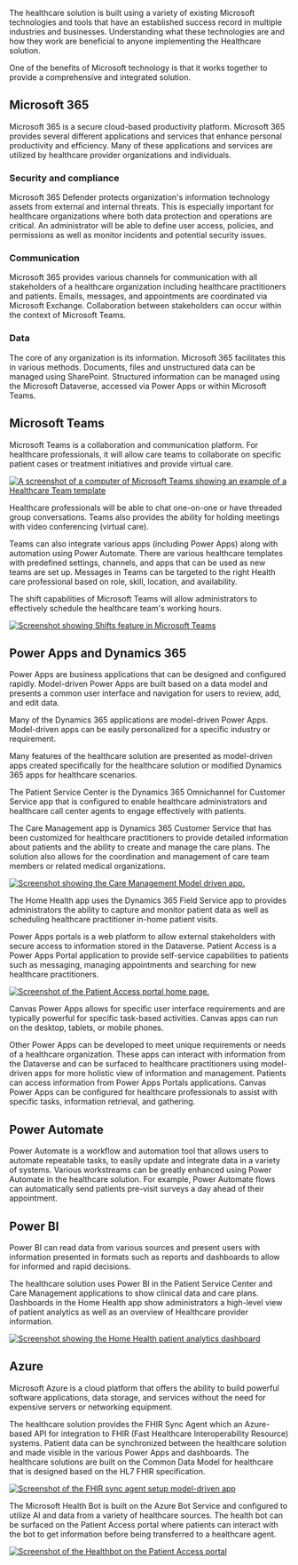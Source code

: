 The healthcare solution is built using a variety of existing Microsoft technologies and tools that have an established success record in multiple industries and businesses. Understanding what these technologies are and how they work are beneficial to anyone implementing the Healthcare solution.

One of the benefits of Microsoft technology is that it works together to provide a comprehensive and integrated solution.

## Microsoft 365

Microsoft 365 is a secure cloud-based productivity platform. Microsoft 365 provides several different applications and services that enhance personal productivity and efficiency. Many of these applications and services are utilized by healthcare provider organizations and individuals.

### Security and compliance

Microsoft 365 Defender protects organization's information technology assets from external and internal threats. This is especially important for healthcare organizations where both data protection and operations are critical. An administrator will be able to define user access, policies, and permissions as well as monitor incidents and potential security issues.

### Communication

Microsoft 365 provides various channels for communication with all stakeholders of a healthcare organization including healthcare practitioners and patients. Emails, messages, and appointments are coordinated via Microsoft Exchange. Collaboration between stakeholders can occur within the context of Microsoft Teams.

### Data

The core of any organization is its information. Microsoft 365 facilitates this in various methods. Documents, files and unstructured data can be managed using SharePoint. Structured information can be managed using the Microsoft Dataverse, accessed via Power Apps or within Microsoft Teams.

## Microsoft Teams

Microsoft Teams is a collaboration and communication platform. For healthcare professionals, it will allow care teams to collaborate on specific patient cases or treatment initiatives and provide virtual care.

 [![A screenshot of a computer of Microsoft Teams showing an example of a Healthcare Team template](../media/2-1-teams.png)](../media/2-1-teams.png#lightbox)

Healthcare professionals will be able to chat one-on-one or have threaded group conversations. Teams also provides the ability for holding meetings with video conferencing (virtual care).

Teams can also integrate various apps (including Power Apps) along with automation using Power Automate. There are various healthcare templates with predefined settings, channels, and apps that can be used as new teams are set up. Messages in Teams can be targeted to the right Health care professional based on role, skill, location, and availability.

The shift capabilities of Microsoft Teams will allow administrators to effectively schedule the healthcare team's working hours.

[![Screenshot showing Shifts feature in Microsoft Teams](../media/2-2-teams.png)](../media/2-2-teams.png#lightbox)

## Power Apps and Dynamics 365

Power Apps are business applications that can be designed and configured rapidly. Model-driven Power Apps are built based on a data model and presents a common user interface and navigation for users to review, add, and edit data.

Many of the Dynamics 365 applications are model-driven Power Apps. Model-driven apps can be easily personalized for a specific industry or requirement.

Many features of the healthcare solution are presented as model-driven apps created specifically for the healthcare solution or modified Dynamics 365 apps for healthcare scenarios.

The Patient Service Center is the Dynamics 365 Omnichannel for Customer Service app that is configured to enable healthcare administrators and healthcare call center agents to engage effectively with patients.

The Care Management app is Dynamics 365 Customer Service that has been customized for healthcare practitioners to provide detailed information about patients and the ability to create and manage the care plans. The solution also allows for the coordination and management of care team members or related medical organizations.

[![Screenshot showing the Care Management Model driven app.](../media/2-3-dynamics.png)](../media/2-3-dynamics.png#lightbox)

The Home Health app uses the Dynamics 365 Field Service app to provides administrators the ability to capture and monitor patient data as well as scheduling healthcare practitioner in-home patient visits.

Power Apps portals is a web platform to allow external stakeholders with secure access to information stored in the Dataverse. Patient Access is a Power Apps Portal application to provide self-service capabilities to patients such as messaging, managing appointments and searching for new healthcare practitioners.

[![Screenshot of the Patient Access portal home page.](../media/2-4-home-health.png)](../media/2-4-home-health.png#lightbox)

Canvas Power Apps allows for specific user interface requirements and are typically powerful for specific task-based activities. Canvas apps can run on the desktop, tablets, or mobile phones.

Other Power Apps can be developed to meet unique requirements or needs of a healthcare organization. These apps can interact with information from the Dataverse and can be surfaced to healthcare practitioners using model-driven apps for more holistic view of information and management. Patients can access information from Power Apps Portals applications. Canvas Power Apps can be configured for healthcare professionals to assist with specific tasks, information retrieval, and gathering.

## Power Automate

Power Automate is a workflow and automation tool that allows users to automate repeatable tasks, to easily update and integrate data in a variety of systems. Various workstreams can be greatly enhanced using Power Automate in the healthcare solution. For example, Power Automate flows can automatically send patients pre-visit surveys a day ahead of their appointment.

## Power BI

Power BI can read data from various sources and present users with information presented in formats such as reports and dashboards to allow for informed and rapid decisions.

The healthcare solution uses Power BI in the Patient Service Center and Care Management applications to show clinical data and care plans. Dashboards in the Home Health app show administrators a high-level view of patient analytics as well as an overview of Healthcare provider information.

[![Screenshot showing the Home Health patient analytics dashboard](../media/2-5-power-bi.png)](../media/2-5-power-bi.png#lightbox)

## Azure

Microsoft Azure is a cloud platform that offers the ability to build powerful software applications, data storage, and services without the need for expensive servers or networking equipment.

The healthcare solution provides the FHIR Sync Agent which an Azure-based API for integration to FHIR (Fast Healthcare Interoperability Resource) systems. Patient data can be synchronized between the healthcare solution and made visible in the various Power Apps and dashboards. The healthcare solutions are built on the Common Data Model for healthcare that is designed based on the HL7 FHIR specification.

[![Screenshot of the FHIR sync agent setup model-driven app](../media/2-6-environments.png)](../media/2-6-environments.png#lightbox)

The Microsoft Health Bot is built on the Azure Bot Service and configured to utilize AI and data from a variety of healthcare sources. The health bot can be surfaced on the Patient Access portal where patients can interact with the bot to get information before being transferred to a healthcare agent.

[![Screenshot of the Healthbot on the Patient Access portal](../media/2-7-chat-bot.png)](../media/2-7-chat-bot.png#lightbox)
